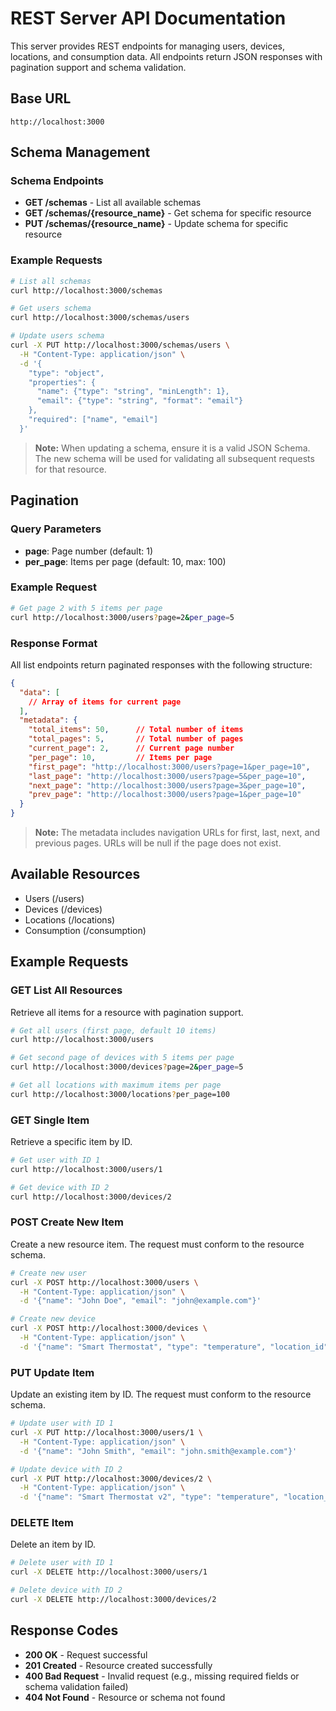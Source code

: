# REST Server API Documentation

This server provides REST endpoints for managing users, devices, locations, and consumption data. All endpoints return JSON responses with pagination support and schema validation.

## Base URL
```
http://localhost:3000
```

## Schema Management

### Schema Endpoints
- **GET /schemas** - List all available schemas
- **GET /schemas/{resource_name}** - Get schema for specific resource
- **PUT /schemas/{resource_name}** - Update schema for specific resource

### Example Requests
```bash
# List all schemas
curl http://localhost:3000/schemas

# Get users schema
curl http://localhost:3000/schemas/users

# Update users schema
curl -X PUT http://localhost:3000/schemas/users \
  -H "Content-Type: application/json" \
  -d '{
    "type": "object",
    "properties": {
      "name": {"type": "string", "minLength": 1},
      "email": {"type": "string", "format": "email"}
    },
    "required": ["name", "email"]
  }'
```

> **Note:** When updating a schema, ensure it is a valid JSON Schema. The new schema will be used for validating all subsequent requests for that resource.

## Pagination

### Query Parameters
- **page**: Page number (default: 1)
- **per_page**: Items per page (default: 10, max: 100)

### Example Request
```bash
# Get page 2 with 5 items per page
curl http://localhost:3000/users?page=2&per_page=5
```

### Response Format
All list endpoints return paginated responses with the following structure:

```json
{
  "data": [
    // Array of items for current page
  ],
  "metadata": {
    "total_items": 50,      // Total number of items
    "total_pages": 5,       // Total number of pages
    "current_page": 2,      // Current page number
    "per_page": 10,         // Items per page
    "first_page": "http://localhost:3000/users?page=1&per_page=10",
    "last_page": "http://localhost:3000/users?page=5&per_page=10",
    "next_page": "http://localhost:3000/users?page=3&per_page=10",
    "prev_page": "http://localhost:3000/users?page=1&per_page=10"
  }
}
```

> **Note:** The metadata includes navigation URLs for first, last, next, and previous pages. URLs will be null if the page does not exist.

## Available Resources
- Users (/users)
- Devices (/devices)
- Locations (/locations)
- Consumption (/consumption)

## Example Requests

### GET List All Resources
Retrieve all items for a resource with pagination support.

```bash
# Get all users (first page, default 10 items)
curl http://localhost:3000/users

# Get second page of devices with 5 items per page
curl http://localhost:3000/devices?page=2&per_page=5

# Get all locations with maximum items per page
curl http://localhost:3000/locations?per_page=100
```

### GET Single Item
Retrieve a specific item by ID.

```bash
# Get user with ID 1
curl http://localhost:3000/users/1

# Get device with ID 2
curl http://localhost:3000/devices/2
```

### POST Create New Item
Create a new resource item. The request must conform to the resource schema.

```bash
# Create new user
curl -X POST http://localhost:3000/users \
  -H "Content-Type: application/json" \
  -d '{"name": "John Doe", "email": "john@example.com"}'

# Create new device
curl -X POST http://localhost:3000/devices \
  -H "Content-Type: application/json" \
  -d '{"name": "Smart Thermostat", "type": "temperature", "location_id": 1}'
```

### PUT Update Item
Update an existing item by ID. The request must conform to the resource schema.

```bash
# Update user with ID 1
curl -X PUT http://localhost:3000/users/1 \
  -H "Content-Type: application/json" \
  -d '{"name": "John Smith", "email": "john.smith@example.com"}'

# Update device with ID 2
curl -X PUT http://localhost:3000/devices/2 \
  -H "Content-Type: application/json" \
  -d '{"name": "Smart Thermostat v2", "type": "temperature", "location_id": 1}'
```

### DELETE Item
Delete an item by ID.

```bash
# Delete user with ID 1
curl -X DELETE http://localhost:3000/users/1

# Delete device with ID 2
curl -X DELETE http://localhost:3000/devices/2
```

## Response Codes
- **200 OK** - Request successful
- **201 Created** - Resource created successfully
- **400 Bad Request** - Invalid request (e.g., missing required fields or schema validation failed)
- **404 Not Found** - Resource or schema not found
